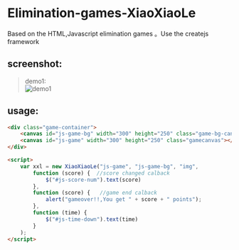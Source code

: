 # Elimination-games-XiaoXiaoLe
Based on the HTML,Javascript elimination games 。Use the createjs framework


## screenshot:

>demo1:<br>
![demo1](https://raw.githubusercontent.com/yicheng-irun/Elimination-games-XiaoXiaoLe/master/assets/demo1.png)



## usage:
```HTML
<div class="game-container">
    <canvas id="js-game-bg" width="300" height="250" class="game-bg-canvas"></canvas>
    <canvas id="js-game" width="300" height="250" class="gamecanvas"></canvas>
</div>

<script>
    var xxl = new XiaoXiaoLe("js-game", "js-game-bg", "img",
        function (score) {  //score changed calback
            $("#js-score-num").text(score)
        }, 
        function (score) {   //game end calback
            alert("gameover!!,You get " + score + " points");
        }, 
        function (time) {
            $("#js-time-down").text(time)
        }
    );
</script>
```
